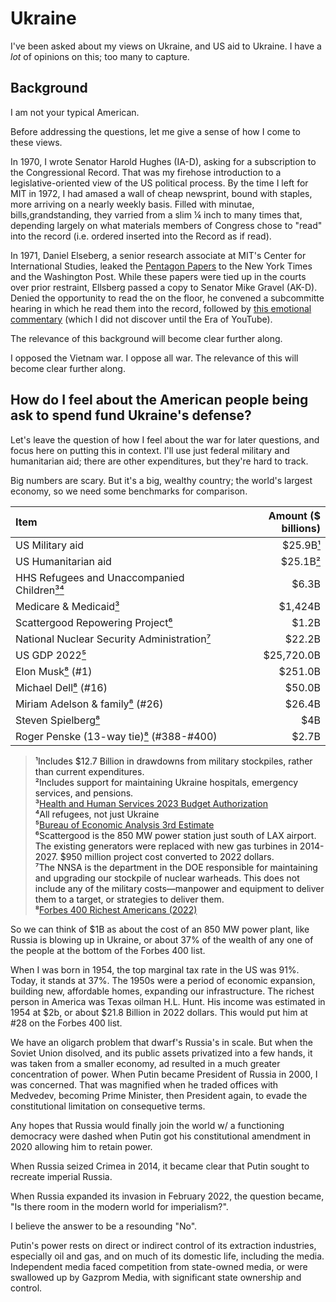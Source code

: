 # Ukraine

I've been asked about my views on Ukraine, and US aid to Ukraine. I have a _lot_ of opinions on this; too many to capture.

## Background

I am not your typical American.

Before addressing the questions, let me give a sense of how I come to these views.

In 1970, I wrote Senator Harold Hughes (IA-D), asking for a subscription to the Congressional Record. That was my firehose introduction to a legislative-oriented view of the US political process. By the time I left for MIT in 1972, I had amased a wall of cheap newsprint, bound with staples, more arriving on a nearly weekly basis. Filled with minutae, bills,grandstanding, they varried from a slim ¼ inch to many times that, depending largely on what materials members of Congress chose to "read" into the record (i.e. ordered inserted into the Record as if read).

In 1971, Daniel Elseberg, a senior research associate at MIT's Center for International Studies, leaked the [Pentagon Papers](https://www.archives.gov/research/pentagon-papers) to the New York Times and the Washington Post. While these papers were tied up in the courts over prior restraint, Ellsberg passed a copy to Senator Mike Gravel (AK-D). Denied the opportunity to read the on the floor, he convened a subcommitte hearing in which he read them into the record, followed by [this emotional commentary](https://youtu.be/bWwDGvBSUYk) (which I did not discover until the Era of YouTube).

The relevance of this background will become clear further along.

I opposed the Vietnam war. I oppose all war. The relevance of this will become clear further along.

## How do I feel about the American people being ask to spend fund Ukraine's defense?

Let's leave the question of how I feel about the war for later questions, and focus here on putting this in context. I'll use just federal military and humanitarian aid; there are other expenditures, but they're hard to track.

Big numbers are scary. But it's a big, wealthy country; the world's largest economy, so we need some benchmarks for comparison.

| Item | Amount ($ billions) |
| :--- | ------------: |
| US Military aid | $25.9B[¹](#1) |
| US Humanitarian aid | $25.1B[²](#2) |
| HHS Refugees and Unaccompanied Children[³](#3)[⁴](#4) | $6.3B |
| Medicare & Medicaid[³](#3) | $1,424B |
| Scattergood Repowering Project[⁶](#6) | $1.2B |
| National Nuclear Security Administration[⁷](#7) | $22.2B |
| US GDP 2022[⁵](#5) | $25,720.0B |
| Elon Musk[⁸](#8) (#1)| $251.0B |
| Michael Dell[⁸](#8) (#16) | $50.0B |
| Miriam Adelson & family[⁸](#8) (#26) | $26.4B |
| Steven Spielberg[⁸](#8) | $4B |
| Roger Penske (13-way tie)[⁸](#8) (#388-#400) | $2.7B |

><a id=1/>  ¹Includes $12.7 Billion in drawdowns from military stockpiles, rather than current expenditures.\
><a id=2/> ²Includes support for maintaining Ukraine hospitals, emergency services, and pensions.\
><a id=3/> ³[Health and Human Services 2023 Budget Authorization](https://www.hhs.gov/sites/default/files/fy-2023-budget-in-brief.pdf)\
><a id=4/> ⁴All refugees, not just Ukraine\
><a id=5/> ⁵[Bureau of Economic Analysis 3rd Estimate](https://www.bea.gov/sites/default/files/2022-12/gdp3q22_3rd.pdf)\
><a id=6/> ⁶Scattergood is the 850 MW power station just south of LAX airport. The existing generators were replaced with new gas turbines in 2014-2027. $950 million project cost converted to 2022 dollars.\
><a id=7/> ⁷The NNSA is the department in the DOE responsible for maintaining and upgrading our stockpile of nuclear warheads. This does not include any of the military costs—manpower and equipment to deliver them to a target, or strategies to deliver them.\
><a id=8/> ⁸[Forbes 400 Richest Americans (2022)](https://www.forbes.com/forbes-400/)

So we can think of $1B as about the cost of an 850 MW power plant, like Russia is blowing up in Ukraine, or about 37% of the wealth of any one of the people at the bottom of the Forbes 400 list.

When I was born in 1954, the top marginal tax rate in the US was 91%. Today, it stands at 37%. The 1950s were a period of economic expansion, building new, affordable homes, expanding our infrastructure. The richest person in America was Texas oilman H.L. Hunt. His income was estimated in 1954 at $2b, or about $21.8 Billion in 2022 dollars. This would put him at #28 on the Forbes 400 list.

We have an oligarch problem that dwarf's Russia's in scale. But when the Soviet Union disolved, and its public assets privatized into a few hands, it was taken from a smaller economy, ad resulted in a much greater concentration of power. When Putin became President of Russia in 2000, I was concerned. That was magnified when he traded offices with Medvedev, becoming Prime Minister, then President again, to evade the constitutional limitation on consequetive terms.

Any hopes that Russia would finally join the world w/ a functioning democracy were dashed when Putin got his constitutional amendment in 2020 allowing him to retain power.

When Russia seized Crimea in 2014, it became clear that Putin sought to recreate imperial Russia.

When Russia expanded its invasion in February 2022, the question became, "Is there room in the modern world for imperialism?".

I believe the answer to be a resounding "No".

Putin's power rests on direct or indirect control of its extraction industries, especially oil and gas, and on much of its domestic life, including the media. Independent media faced competition from state-owned media, or were swallowed up by Gazprom Media, with significant state ownership and control.
